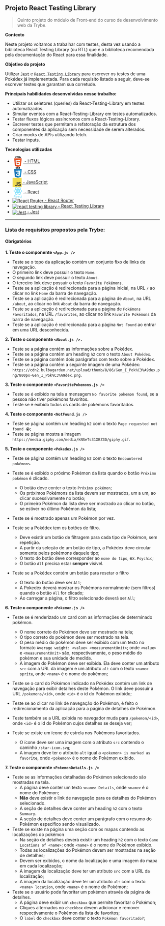 ## Projeto React Testing Library

> Quinto projeto do módulo de Front-end do curso de desenvolvimento web da Trybe.

**Contexto**

Neste projeto voltamos a trabalhar com testes, desta vez usando a biblioteca React Testing Library (ou RTL) que é a biblioteca recomendada pela 
documentação do React para essa finalidade.

**Objetivo do projeto**

Utilizar [`Jest`](https://jestjs.io/) e [`React Testing Library`](https://testing-library.com/) para escrever os testes de uma Pokédex já implementada. 
Para cada requisito listado a seguir, deve-se escrever testes que garantam sua corretude.

**Principais habilidades desenvolvidas nesse trabalho:**

- Utilizar os seletores (queries) da React-Testing-Library em testes automatizados.
- Simular eventos com a React-Testing-Library em testes automatizados.
- Testar fluxos lógicos assíncronos com a React-Testing-Library.
- Escrever testes que permitam a refatoração da estrutura dos componentes da aplicação sem necessidade de serem alterados.
- Criar mocks de APIs utilizando fetch.
- Testar inputs.

**Tecnologias utilizadas**

- <a href="https://www.w3.org/html/"><img src="https://raw.githubusercontent.com/devicons/devicon/master/icons/html5/html5-original-wordmark.svg" title="HTML5" align="center" height="35"/> - HTML</a> 
- <a href="https://www.w3schools.com/css/"><img src="https://raw.githubusercontent.com/devicons/devicon/master/icons/css3/css3-original-wordmark.svg" title="CCS3" align="center" height="35"/> - CSS</a>
- <a href="https://developer.mozilla.org/en-US/docs/Web/JavaScript"><img src="https://raw.githubusercontent.com/devicons/devicon/master/icons/javascript/javascript-original.svg" title="JavaScript" align="center" height="30"/> - JavaScript</a>
- <a href="https://reactjs.org/"><img src="https://raw.githubusercontent.com/devicons/devicon/master/icons/react/react-original-wordmark.svg" title="React" align="center" height="35"/> - React</a>
- <a href="https://reactrouter.com/docs/en/v6/getting-started/overview"><img src="https://reacttraining.com/images/blog/reach-react-router-future.png" title="React Router" align="center" height="30"/> - React Router</a>
- <a href="https://reactjs.org/"><img src="https://testing-library.com/img/octopus-128x128.png" title="React Testing Library" alt="react testing library" height="30" align="center"/> - React Testing Library</a>
- <a href="https://jestjs.io"><img src="https://www.vectorlogo.zone/logos/jestjsio/jestjsio-icon.svg" title="Jest" align="center" height="30"/> - Jest</a> 

---

### Lista de requisitos propostos pela Trybe:

#### Obrigatórios

**1. Teste o componente `<App.js />`**

  - Teste se o topo da aplicação contém um conjunto fixo de links de navegação.
  - O primeiro link deve possuir o texto `Home`.
  - O segundo link deve possuir o texto `About`.
  - O terceiro link deve possuir o texto `Favorite Pokémons`.
  - Teste se a aplicação é redirecionada para a página inicial, na URL `/` ao clicar no link `Home` da barra de navegação. 
  - Teste se a aplicação é redirecionada para a página de `About`, na URL `/about`, ao clicar no link `About` da barra de navegação. 
  - Teste se a aplicação é redirecionada para a página de `Pokémons Favoritados`, na URL `/favorites`, ao clicar no link `Favorite Pokémons` da barra de navegação.
  - Teste se a aplicação é redirecionada para a página `Not Found` ao entrar em uma URL desconhecida.

**2. Teste o componente `<About.js />.`**

  - Teste se a página contém as informações sobre a Pokédex.
  - Teste se a página contém um heading `h2` com o texto `About Pokédex`.
  - Teste se a página contém dois parágrafos com texto sobre a Pokédex.
  - Teste se a página contém a seguinte imagem de uma Pokédex: `https://cdn2.bulbagarden.net/upload/thumb/8/86/Gen_I_Pok%C3%A9dex.png/800px-Gen_I_Pok%C3%A9dex.png`.

**3. Teste o componente `<FavoritePokemons.js />`**

  - Teste se é exibido na tela a mensagem `No favorite pokemon found`, se a pessoa não tiver pokémons favoritos.
  - Teste se é exibido todos os cards de pokémons favoritados.

**4. Teste o componente `<NotFound.js />`**

  - Teste se página contém um heading `h2` com o texto `Page requested not found 😭`;
  - Teste se página mostra a imagem `https://media.giphy.com/media/kNSeTs31XBZ3G/giphy.gif`.

**5. Teste o componente `<Pokedex.js />`**

  - Teste se página contém um heading `h2` com o texto `Encountered pokémons`.
  - Teste se é exibido o próximo Pokémon da lista quando o botão `Próximo pokémon` é clicado.
    - O botão deve conter o texto `Próximo pokémon`;
    - Os próximos Pokémons da lista devem ser mostrados, um a um, ao clicar sucessivamente no botão;
    - O primeiro Pokémon da lista deve ser mostrado ao clicar no botão, se estiver no último Pokémon da lista;

  - Teste se é mostrado apenas um Pokémon por vez.
  - Teste se a Pokédex tem os botões de filtro.
    - Deve existir um botão de filtragem para cada tipo de Pokémon, sem repetição.
    - A partir da seleção de um botão de tipo, a Pokédex deve circular somente pelos pokémons daquele tipo;
    - O texto do botão deve corresponder ao `nome do tipo`, ex. `Psychic`;
    - O botão `All` precisa estar **sempre** visível.

  - Teste se a Pokédex contém um botão para resetar o filtro
    - O texto do botão deve ser `All`;
    - A Pokedéx deverá mostrar os Pokémons normalmente (sem filtros) quando o botão `All` for clicado;
    - Ao carregar a página, o filtro selecionado deverá ser `All`;

**6. Teste o componente `<Pokemon.js />`**

  - Teste se é renderizado um card com as informações de determinado pokémon.
    - O nome correto do Pokémon deve ser mostrado na tela;
    - O tipo correto do pokémon deve ser mostrado na tela.
    - O peso médio do pokémon deve ser exibido com um texto no formato `Average weight: <value> <measurementUnit>`; onde `<value>` e `<measurementUnit>` são, respectivamente, o peso médio do pokémon e sua unidade de medida.
    - A imagem do Pokémon deve ser exibida. Ela deve conter um atributo `src` com a URL da imagem e um atributo `alt` com o texto `<name> sprite`, onde `<name>` é o nome do pokémon;

  - Teste se o card do Pokémon indicado na Pokédex contém um link de navegação para exibir detalhes deste Pokémon. O link deve possuir a URL `/pokemons/<id>`, onde `<id>` é o id do Pokémon exibido;
  - Teste se ao clicar no link de navegação do Pokémon, é feito o redirecionamento da aplicação para a página de detalhes de Pokémon. 
  - Teste também se a URL exibida no navegador muda para `/pokemon/<id>`, onde `<id>` é o id do Pokémon cujos detalhes se deseja ver;
  - Teste se existe um ícone de estrela nos Pokémons favoritados.
    - O ícone deve ser uma imagem com o atributo `src` contendo o caminho `/star-icon.svg`;
    - A imagem deve ter o atributo `alt` igual a `<pokemon> is marked as favorite`, onde `<pokemon>` é o nome do Pokémon exibido.

**7. Teste o componente `<PokemonDetails.js />`**

  - Teste se as informações detalhadas do Pokémon selecionado são mostradas na tela.
    - A página deve conter um texto `<name> Details`, onde `<name>` é o nome do Pokémon;
    - **Não** deve existir o link de navegação para os detalhes do Pokémon selecionado.
    - A seção de detalhes deve conter um heading `h2` com o texto `Summary`.
    - A seção de detalhes deve conter um parágrafo com o resumo do Pokémon específico sendo visualizado.
  - Teste se existe na página uma seção com os mapas contendo as localizações do pokémon
    - Na seção de detalhes deverá existir um heading `h2` com o texto `Game Locations of <name>`; onde `<name>` é o nome do Pokémon exibido.
    - Todas as localizações do Pokémon devem ser mostradas na seção de detalhes;
    - Devem ser exibidos, o nome da localização e uma imagem do mapa em cada localização;
    - A imagem da localização deve ter um atributo `src` com a URL da localização;
    - A imagem da localização deve ter um atributo `alt` com o texto `<name> location`, onde `<name>` é o nome do Pokémon;
  - Teste se o usuário pode favoritar um pokémon através da página de detalhes.
    - A página deve exibir um `checkbox` que permite favoritar o Pokémon;
    - Cliques alternados no `checkbox` devem adicionar e remover respectivamente o Pokémon da lista de favoritos;
    - O `label` do `checkbox` deve conter o texto `Pokémon favoritado?`;

